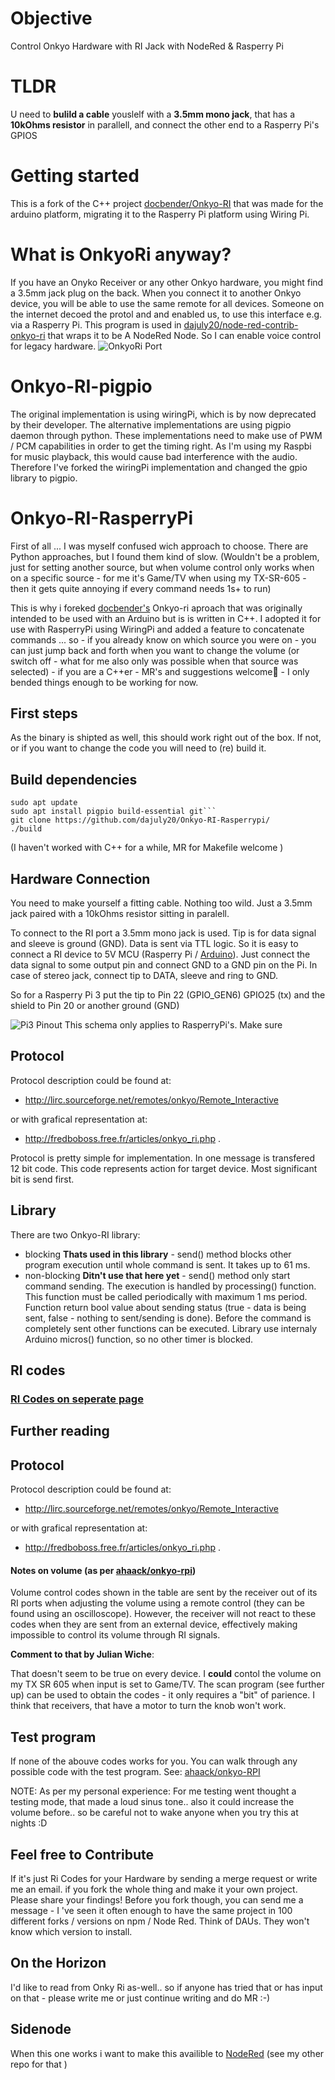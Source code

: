 # Objective
Control Onkyo Hardware with RI Jack with NodeRed & Rasperry Pi
# TLDR
U need to **bulild a cable** youslelf with a **3.5mm mono jack**, that has a **10kOhms resistor** in parallell, and connect the other end to a Rasperry Pi's GPIOS

# Getting started
This is a fork of the C++ project [docbender/Onkyo-RI](https://github.com/docbender/Onkyo-RI)
that was made for the arduino platform, migrating it to the Rasperry Pi platform using
 Wiring Pi.

# What is OnkyoRi anyway?
If you have an Onyko Receiver or any other Onkyo hardware, you might find a 3.5mm jack plug on the back.
 When you connect it to another Onkyo device, you will be able to use the same remote for all devices.
Someone on the internet decoed the protol and and enabled us, to use this interface e.g. via a Rasperry Pi.
This program is used in [dajuly20/node-red-contrib-onkyo-ri](https://github.com/dajuly20/node-red-contrib-onkyo-ri)
that wraps it to be A NodeRed Node. So I can enable voice control for legacy hardware.
![OnkyoRi Port](./img/onkyorihw.png)

# Onkyo-RI-pigpio
The original implementation is using wiringPi, which is by now deprecated by their developer.
The alternative implementations are using pigpio daemon through python. These implementations need to make use of PWM / PCM capabilities in order to get the timing right. As I'm using my Raspbi for music playback, this would cause bad interference with the audio.
Therefore I've forked the wiringPi implementation and changed the gpio library to pigpio.

# Onkyo-RI-RasperryPi
First of all ... I was myself confused wich approach to choose. There are Python approaches,
but I found them kind of slow. (Wouldn't be a problem,
 just for setting another source, but when volume control only
works when on a specific source - for me it's Game/TV when using my TX-SR-605 - then it gets quite annoying if every command needs 1s+ to run)

This is why i foreked [docbender's](https://github.com/ahaack/onkyo-rpi) Onkyo-ri aproach that was originally intended to be used with an Arduino but is is written in C++. I adopted it for use with RasperryPi using WiringPi and added a feature to concatenate commands ... so - if you already know on which source you were on - you can just
jump back and forth when you want to change the volume
 (or switch off - what for me also only was possible when that source was selected) - if you are a C++er - MR's and suggestions welcome🙈 - I only bended things enough to be working for now.



## First steps
As the binary is shipted as well, this should work right out of the box. If not,
or if you want to change the code you will need to (re) build it.

## Build dependencies
```
sudo apt update
sudo apt install pigpio build-essential git```
git clone https://github.com/dajuly20/Onkyo-RI-Rasperrypi/
./build
```
(I haven't worked with C++ for a while, MR for Makefile welcome )


## Hardware Connection
You need to make yourself a fitting cable. Nothing too wild. Just a 3.5mm jack paired with a  10kOhms resistor sitting in paralell.

To connect to the RI port a 3.5mm mono jack is used. Tip is for data signal and sleeve is ground (GND). Data is sent via TTL logic.
 So it is easy to connect a RI device to 5V MCU (Rasperry Pi / [Arduino](https://github.com/ahaack/onkyo-rpi)).
Just connect the data signal to some output pin and connect GND to a GND pin on the Pi. In case of stereo jack, connect tip to DATA,
 sleeve and ring to GND.

So for a Rasperry Pi 3 put the tip to Pin 22 (GPIO_GEN6) GPIO25 (tx) and the shield to Pin 20 or another ground  (GND)

![Pi3 Pinout](./img/pi3pinout.svg)
This schema only applies to RasperryPi's. Make sure

## Protocol
Protocol description could be found at:
*    http://lirc.sourceforge.net/remotes/onkyo/Remote_Interactive

or with grafical representation at:
*    http://fredboboss.free.fr/articles/onkyo_ri.php .

Protocol is pretty simple for implementation. In one message is transfered 12 bit code. This code represents action for target device. Most significant bit is send first.

## Library
There are two Onkyo-RI library:
* blocking **Thats used in this library** - send() method blocks other program execution until whole command is sent. It takes up to 61 ms.
* non-blocking **Ditn't use that here yet** - send() method only start command sending. The execution is handled
 by processing() function. This function must be called periodically with maximum 1 ms period. Function return bool
value about sending status (true - data is being sent, false - nothing to sent/sending is done). Before the command
 is completely sent other functions can be executed. Library use internaly Arduino micros() function, so no other timer is blocked.

## RI codes
### [RI Codes on seperate page](./RiCodes.md)
## Further reading

## Protocol
Protocol description could be found at:
*    http://lirc.sourceforge.net/remotes/onkyo/Remote_Interactive

or with grafical representation at:
*    http://fredboboss.free.fr/articles/onkyo_ri.php .

#### Notes on volume (as per [ahaack/onkyo-rpi](https://github.com/ahaack/onkyo-rpi))
Volume control codes shown in the table are sent by the receiver out of its RI ports when adjusting the volume using a remote control (they can be found using an oscilloscope).
However, the receiver will not react to these codes when they are sent from an external device, effectively making impossible to control its volume through RI signals.

**Comment to that by Julian Wiche**:

That doesn't seem to be true on every device. I **could** contol the volume on my TX SR 605 when input is set to Game/TV.
The scan program (see further up) can be used to obtain the codes - it only requires a "bit" of parience. I think that receivers, that have a motor to turn the knob won't work.

## Test program
If none of the abouve codes works for you. You can walk through any possible code with the test program. See: [ahaack/onkyo-RPI](https://github.com/ahaack/onkyo-RPI)

NOTE: As per my personal experience: For me testing went thought a testing mode, that made a loud sinus tone.. also it could increase the volume before.. so be careful not to wake anyone when you try this at nights :D

## Feel free to Contribute
If it's just Ri Codes for your Hardware by sending a merge request or write me an email.
if you fork the whole thing and make it your own project. Please share your findings! Before you fork though, you can send me a message - I 've seen it often enough to have the same project in 100 different forks / versions on npm / Node Red. Think of DAUs. They won't know which version to install.

## On the Horizon
I'd like to read from Onky Ri as-well.. so if anyone has tried that or has input on that - please write me or just continue writing and do MR :-)

## Sidenode
When this one works i want to make this availible to [NodeRed](https://github.com/dajuly20/node-red-contrib-onkyo-ri) (see my other repo for that )
